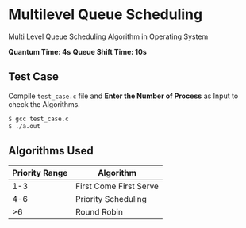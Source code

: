 # Multilevel Queue Scheduling
Multi Level Queue Scheduling Algorithm in Operating System


**Quantum Time: 4s**
**Queue Shift Time: 10s**

## Test Case
Compile `test_case.c` file and **Enter the Number of Process** as Input to check the Algorithms. 

```sh
$ gcc test_case.c
$ ./a.out
```

## Algorithms Used

|Priority Range|Algorithm|
|--------------|---------|
|1-3|First Come First Serve|
|4-6|Priority Scheduling|
|>6|Round Robin|
